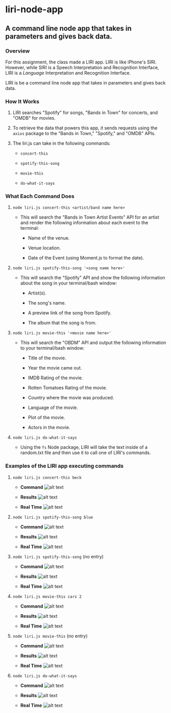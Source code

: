 # liri-node-app

## A command line node app that takes in parameters and gives back data.

### Overview

For this assignment, the class made a LIRI app. LIRI is like iPhone's SIRI. However, while SIRI is a Speech Interpretation and Recognition Interface, LIRI is a _Language_ Interpretation and Recognition Interface. 

LIRI is be a command line node app that takes in parameters and gives back data.

### How It Works

1. LIRI searches "Spotify" for songs, "Bands in Town" for concerts, and "OMDB" for movies.

2. To retrieve the data that powers this app, it sends requests using the `axios` package to the "Bands in Town," "Spotify," and "OMDB" APIs.

3. The liri.js can take in the following commands:

   * `concert-this`

   * `spotify-this-song`

   * `movie-this`

   * `do-what-it-says`

### What Each Command Does

1. `node liri.js concert-this <artist/band name here>`

   * This will search the "Bands in Town Artist Events" API for an artist and render the following information about each event to the terminal:

     * Name of the venue.

     * Venue location.

     * Date of the Event (using Moment.js to format the date).

2. `node liri.js spotify-this-song '<song name here>'`

   * This will search the "Spotify" API and show the following information about the song in your terminal/bash window:

     * Artist(s).

     * The song's name.

     * A preview link of the song from Spotify.

     * The album that the song is from.

3. `node liri.js movie-this '<movie name here>'`

   * This will search the "OBDM" API and output the following information to your terminal/bash window:

       * Title of the movie.

       * Year the movie came out.

       * IMDB Rating of the movie.

       * Rotten Tomatoes Rating of the movie.

       * Country where the movie was produced.

       * Language of the movie.

       * Plot of the movie.

       * Actors in the movie.

4. `node liri.js do-what-it-says`

   * Using the `fs` Node package, LIRI will take the text inside of a random.txt file and then use it to call one of LIRI's commands.

### Examples of the LIRI app executing commands

1. `node liri.js concert-this beck`

     * **Command**
     ![alt text](https://github.com/swissfink/liri-node-app/blob/master/images/concert-command.png "concert-this command") 

     * **Results**
     ![alt text](https://github.com/swissfink/liri-node-app/blob/master/images/concert-results.png "concert-this results") 

     * **Real Time**
     ![alt text](https://github.com/swissfink/liri-node-app/blob/master/images/concert.gif "concert-this results gif") 


2. `node liri.js spotify-this-song blue`

     * **Command**
     ![alt text](https://github.com/swissfink/liri-node-app/blob/master/images/spotify-command.png "spotify-this-song command") 

     * **Results**
     ![alt text](https://github.com/swissfink/liri-node-app/blob/master/images/spotify-results.png "spotify-this-song results") 

     * **Real Time**
     ![alt text](https://github.com/swissfink/liri-node-app/blob/master/images/spotify.gif "spoify-this-song results gif") 


3. `node liri.js spotify-this-song` (no entry)

     * **Command**
     ![alt text](https://github.com/swissfink/liri-node-app/blob/master/images/spotify-command-no-entry.png "spotify-this-song command - no entry") 

     * **Results**
     ![alt text](https://github.com/swissfink/liri-node-app/blob/master/images/spotify-results-no-entry.png "spotify-this-song results - no entry") 

     * **Real Time**
     ![alt text](hhttps://github.com/swissfink/liri-node-app/blob/master/images/spotify-no-entry.gif "spotify-this-song results - no entry gif") 

4. `node liri.js movie-this cars 2` 

     * **Command**
     ![alt text](https://github.com/swissfink/liri-node-app/blob/master/images/movie-command.png "movie-this command") 

     * **Results**
     ![alt text](https://github.com/swissfink/liri-node-app/blob/master/images/movie-results.png "movie-this results") 

     * **Real Time**
     ![alt text](https://github.com/swissfink/liri-node-app/blob/master/images/movie.gif "movie-this results gif") 

5. `node liri.js movie-this` (no entry) 

     * **Command**
     ![alt text](https://github.com/swissfink/liri-node-app/blob/master/images/movie-command-no-entry.png "movie-this command - no entry") 

     * **Results**
     ![alt text](https://github.com/swissfink/liri-node-app/blob/master/images/movie-results-no-entry.png "movie-this results - no entry") 

     * **Real Time**
     ![alt text](https://github.com/swissfink/liri-node-app/blob/master/images/movie-no-entry.gif "movie-this results - no entry gif") 

6. `node liri.js do-what-it-says` 

     * **Command**
     ![alt text](https://github.com/swissfink/liri-node-app/blob/master/images/do-command.png "do-what-it-says command") 

     * **Results**
     ![alt text](https://github.com/swissfink/liri-node-app/blob/master/images/do-results.png "do-what-it-says results") 

     * **Real Time**
     ![alt text](https://github.com/swissfink/liri-node-app/blob/master/images/do-it.gif "do-what-it-says results gif") 